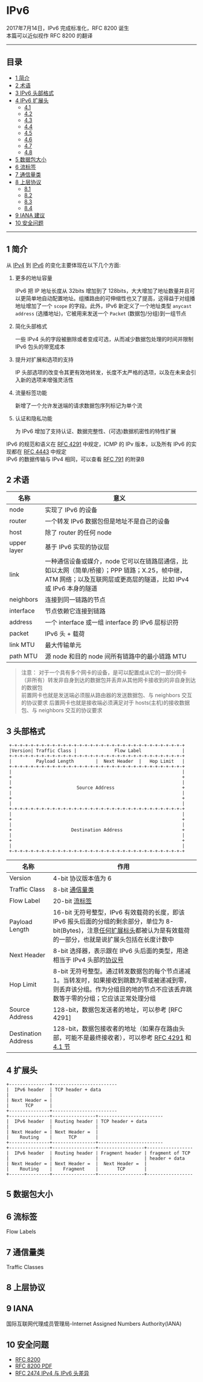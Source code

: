 # IPv6

2017年7月14日，IPv6 完成标准化，RFC 8200 诞生  
本篇可以近似视作 RFC 8200 的翻译

****
## 目录

* [1 简介](#1-简介)
* [2 术语](#2-术语)
* [3 IPv6 头部格式](#3-头部格式)
* [4 IPv6 扩展头](#4-扩展头)
    * [4.1](#4.1)
    * [4.2](#4.2)
    * [4.3](#4.3)
    * [4.4](#4.4)
    * [4.5](#4.5)
    * [4.6](#4.6)
    * [4.7](#4.7)
    * [4.8](#4.8)
* [5 数据包大小](#5-数据包大小)
* [6 流标签](#6-流标签) 
* [7 通信量类](#7-通信量类)
* [8 上层协议](#8-上层协议)
    * [8.1](#8.1)
    * [8.2](#8.2)
    * [8.3](#8.3)
    * [8.4](#8.4)
* [9 IANA 建议](#9-IANA) 
* [10 安全问题](#10-安全问题)
___

## 1 简介

从 [IPv4](https://tools.ietf.org/html/rfc791) 到 [IPv6](https://tools.ietf.org/html/rfc8200) 的变化主要体现在以下几个方面:

1. 更多的地址容量

    IPv6 把 IP 地址长度从 32bits 增加到了 128bits，大大增加了地址数量并且可以更简单地自动配置地址。组播路由的可伸缩性也又了提高，这得益于对组播地址增加了一个 `scope` 的字段。此外，IPv6 新定义了一个地址类型 `anycast address` (选播地址)，它被用来发送一个 `Packet` (数据包/分组)到一组节点

2. 简化头部格式

    一些 IPv4 头的字段被删除或者变成可选，从而减少数据包处理的时间并限制 IPv6 包头的带宽成本

3. 提升对扩展和选项的支持

    IP 头部选项的改变令其更有效地转发，长度不太严格的选项，以及在未来会引入新的选项来增强灵活性

4. 流量标签功能

    新增了一个允许发送端的请求数据包序列标记为单个流

5. 认证和隐私功能

    为 IPv6 增加了支持认证、数据完整性、(可选)数据机密性的特性扩展

IPv6 的规范和语义在 [RFC 4291](https://tools.ietf.org/html/rfc4291) 中规定，ICMP 的 IPv 版本，以及所有 IPv6 的实现都在 [RFC 4443](https://tools.ietf.org/html/rfc4443) 中规定  
IPv6 的数据传输与 IPv4 相同，可以查看 [RFC 791](https://tools.ietf.org/html/rfc791) 的附录B

## 2 术语

|  名称  |  意义  |
|----|----|
|  node  |  实现了 IPv6 的设备  |
|  router  |  一个转发 IPv6 数据包但是地址不是自己的设备  |
|  host  |  除了 router 的任何 node  |
|  upper layer  |  基于 IPv6 实现的协议层  |
|  link  |  一种通信设备或媒介，node 它可以在链路层通信，比如以太网（简单/桥接）；PPP 链路；X.25，帧中继，ATM 网络；以及互联网层或更高层的隧道，比如 IPv4 或 IPv6 本身的隧道  |
|  neighbors  |  连接到同一链路的节点  |
|  interface  |  节点依赖它连接到链路  |
|  address  | 一个 interface 或一组 interface 的 IPv6 层标识符   |
|  packet  |  IPv6 头 + 载荷  |
|  link MTU  |  最大传输单元  |
|  path MTU  |  源 node 和目的 node 间所有链路中的最小链路 MTU  |

> 注意：
> 对于一个具有多个网卡的设备，是可以配置成从它的一部分网卡（非所有）转发非自身到达的数据包并丢弃从其他网卡接收到的非自身到达的数据包  
> 前置网卡也就是发送端必须服从路由器的发送数据包、与 neighbors 交互的协议要求
> 后置网卡也就是接收端必须满足对于 hosts(主机)的接收数据包、与 neighbors 交互的协议要求

## 3 头部格式

```
 +-+-+-+-+-+-+-+-+-+-+-+-+-+-+-+-+-+-+-+-+-+-+-+-+-+-+-+-+-+-+-+-+
 |Version| Traffic Class |              Flow Label               |
 +-+-+-+-+-+-+-+-+-+-+-+-+-+-+-+-+-+-+-+-+-+-+-+-+-+-+-+-+-+-+-+-+
 |         Payload Length        |  Next Header  |   Hop Limit   |
 +-+-+-+-+-+-+-+-+-+-+-+-+-+-+-+-+-+-+-+-+-+-+-+-+-+-+-+-+-+-+-+-+
 |                                                               |
 +                                                               +
 |                                                               |
 +                        Source Address                         +
 |                                                               |
 +                                                               +
 |                                                               |
 +-+-+-+-+-+-+-+-+-+-+-+-+-+-+-+-+-+-+-+-+-+-+-+-+-+-+-+-+-+-+-+-+
 |                                                               |
 +                                                               +
 |                                                               |
 +                      Destination Address                      +
 |                                                               |
 +                                                               +
 |                                                               |
 +-+-+-+-+-+-+-+-+-+-+-+-+-+-+-+-+-+-+-+-+-+-+-+-+-+-+-+-+-+-+-+-+
```


 |  名称  |  作用  |
|----|----|
|  Version  |  4-bit 协议版本值为 6  |
|  Traffic Class  |  8-bit [通信量类](#7-通信量类)  |
|  Flow Label  |  20-bit [流标签](#6-流标签)  |
|  Payload Length  |  16-bit 无符号整型，IPv6 有效载荷的长度，即该 IPv6 报头后面的分组的剩余部分，单位为 8-bit(Bytes)，注意[任何扩展标头](#4-扩展头)都被认为是有效载荷的一部分，也就是说扩展头包括在长度计数中  |
|  Next Header  |  8-bit 选择器，表示跟在 IPv6 头后面的类型，用途相当于 IPv4 头部的[协议号](https://www.iana.org/assignments/protocol-numbers/protocol-numbers.xhtml)  |
|  Hop Limit  |  8-bit 无符号整型。通过转发数据包的每个节点递减 1。当转发时，如果接收到跳数为零或被递减到零，则丢弃该分组。作为分组目的地的节点不应该丢弃跳数等于零的分组；它应该正常处理分组  |
|  Source Address  |  128-bit，数据包发送者的地址，可以参考 [RFC 4291]   |
|  Destination Address  |  128-bit，数据包接收者的地址（如果存在路由头部，可能不是最终接收者），可以参考 [RFC 4291](https://tools.ietf.org/html/rfc4291) 和 [4.1 节](#4.1)  |



## 4 扩展头

```
+---------------+------------------------
|  IPv6 header  | TCP header + data
|               |
| Next Header = |
|      TCP      |
+---------------+------------------------
+---------------+----------------+------------------------
|  IPv6 header  | Routing header | TCP header + data
|               |                |
| Next Header = | Next Header =  |
|    Routing    |      TCP       |
+---------------+----------------+------------------------
+---------------+----------------+-----------------+-----------------
|  IPv6 header  | Routing header | Fragment header | fragment of TCP
|               |                |                 | header + data
| Next Header = | Next Header =  |  Next Header =  |
|    Routing    |    Fragment    |       TCP       |
+---------------+----------------+-----------------+-----------------
```



## 5 数据包大小

## 6 流标签

Flow Labels


## 7 通信量类

Traffic Classes

## 8 上层协议

## 9 IANA

国际互联网代理成员管理局-Internet Assigned Numbers Authority(IANA)

## 10 安全问题



- [RFC 8200](https://tools.ietf.org/html/rfc8200) 
- [RFC 8200 PDF](http://www.rfc-editor.org/rfc/pdfrfc/rfc8200.txt.pdf) 
- [RFC 2474 IPv4 与 IPv6 头差异](https://tools.ietf.org/html/rfc2474)
